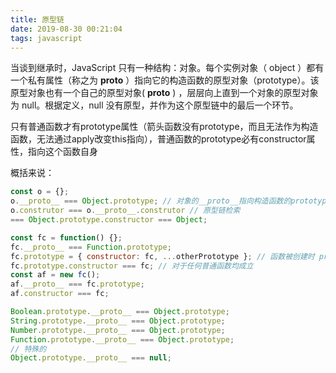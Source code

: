 ```yaml
---
title: 原型链
date: 2019-08-30 00:21:04
tags: javascript
---
```

当谈到继承时，JavaScript 只有一种结构：对象。每个实例对象（ object ）都有一个私有属性（称之为 __proto__ ）指向它的构造函数的原型对象（prototype）。该原型对象也有一个自己的原型对象( __proto__ ) ，层层向上直到一个对象的原型对象为 null。根据定义，null 没有原型，并作为这个原型链中的最后一个环节。

只有普通函数才有prototype属性（箭头函数没有prototype，而且无法作为构造函数，无法通过apply改变this指向），普通函数的prototype必有constructor属性，指向这个函数自身

概括来说：

``` javascript
const o = {};
o.__proto__ === Object.prototype; // 对象的__proto__指向构造函数的prototype
o.construtor === o.__proto__.construtor // 原型链检索
=== Object.prototype.constructor === Object;

const fc = function() {};
fc.__proto__ === Function.prototype;
fc.prototype = { constructor: fc, ...otherPrototype }; // 函数被创建时 prototype的constructor被绑定为自身，otherPrototype为可以追加到prototype的方法或者属性集合成的对象
fc.prototype.constructor === fc; // 对于任何普通函数均成立
const af = new fc();
af.__proto__ === fc.prototype;
af.constructor === fc;

Boolean.prototype.__proto__ === Object.prototype;
String.prototype.__proto__ === Object.prototype;
Number.prototype.__proto__ === Object.prototype;
Function.prototype.__proto__ === Object.prototype;
// 特殊的
Object.prototype.__proto__ === null;
```
